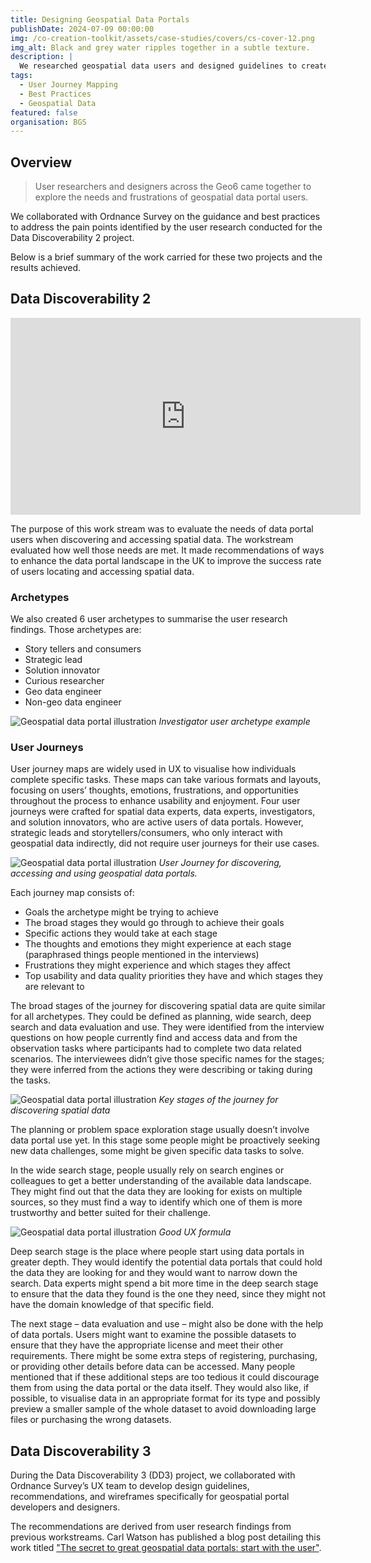 ```yaml
---
title: Designing Geospatial Data Portals 
publishDate: 2024-07-09 00:00:00
img: /co-creation-toolkit/assets/case-studies/covers/cs-cover-12.png
img_alt: Black and grey water ripples together in a subtle texture.
description: |
  We researched geospatial data users and designed guidelines to create user-friendly portals that make data easy to find and use for better decision-making.
tags:
  - User Journey Mapping
  - Best Practices
  - Geospatial Data
featured: false
organisation: BGS
---
```


## Overview

> User researchers and designers across the Geo6 came together to explore the needs and frustrations of geospatial data portal users.

We collaborated with Ordnance Survey on the guidance and best practices to address the pain points identified by the user research conducted for the Data Discoverability 2 project.

Below is a brief summary of the work carried for these two projects and the results achieved.

## Data Discoverability 2

<iframe width="560" height="315" src="https://www.youtube.com/embed/8hHPAVvmTSg?si=hy5Je5fVXisT9wrN" title="YouTube video player" frameborder="0" allow="accelerometer; autoplay; clipboard-write; encrypted-media; gyroscope; picture-in-picture; web-share" allowfullscreen></iframe>

The purpose of this work stream was to evaluate the needs of data portal users when discovering and accessing spatial data. The workstream evaluated how well those needs are met. It made recommendations of ways to enhance the data portal landscape in the UK to improve the success rate of users locating and accessing spatial data.

### Archetypes

We also created 6 user archetypes to summarise the user research findings. Those archetypes are:

* Story tellers and consumers
* Strategic lead
* Solution innovator
* Curious researcher
* Geo data engineer
* Non-geo data engineer

![Geospatial data portal illustration](/co-creation-toolkit/assets/case-studies/geospatial/Persona-Investigator.png)
*Investigator user archetype example*

### User Journeys

User journey maps are widely used in UX to visualise how individuals complete specific tasks. These maps can take various formats and layouts, focusing on users’ thoughts, emotions, frustrations, and opportunities throughout the process to enhance usability and enjoyment. Four user journeys were crafted for spatial data experts, data experts, investigators, and solution innovators, who are active users of data portals. However, strategic leads and storytellers/consumers, who only interact with geospatial data indirectly, did not require user journeys for their use cases.

![Geospatial data portal illustration](/co-creation-toolkit/assets/case-studies/geospatial/user-journey-data-expert.png)
*User Journey for discovering, accessing and using geospatial data portals.*

Each journey map consists of:

* Goals the archetype might be trying to achieve
* The broad stages they would go through to achieve their goals
* Specific actions they would take at each stage
* The thoughts and emotions they might experience at each stage (paraphrased things people mentioned in the interviews)
* Frustrations they might experience and which stages they affect
* Top usability and data quality priorities they have and which stages they are relevant to


The broad stages of the journey for discovering spatial data are quite similar for all archetypes. They could be defined as planning, wide search, deep search and data evaluation and use. They were identified from the interview questions on how people currently find and access data and from the observation tasks where participants had to complete two data related scenarios. The interviewees didn’t give those specific names for the stages; they were inferred from the actions they were describing or taking during the tasks.

![Geospatial data portal illustration](/co-creation-toolkit/assets/case-studies/geospatial/spatial-data-journey-v3.svg)
*Key stages of the journey for discovering spatial data*

The planning or problem space exploration stage usually doesn’t involve data portal use yet. In this stage some people might be proactively seeking new data challenges, some might be given specific data tasks to solve.

In the wide search stage, people usually rely on search engines or colleagues to get a better understanding of the available data landscape. They might find out that the data they are looking for exists on multiple sources, so they must find a way to identify which one of them is more trustworthy and better suited for their challenge.

![Geospatial data portal illustration](/co-creation-toolkit/assets/case-studies/geospatial/ux-formula.png)
*Good UX formula*

Deep search stage is the place where people start using data portals in greater depth. They would identify the potential data portals that could hold the data they are looking for and they would want to narrow down the search. Data experts might spend a bit more time in the deep search stage to ensure that the data they found is the one they need, since they might not have the domain knowledge of that specific field.

The next stage – data evaluation and use – might also be done with the help of data portals. Users might want to examine the possible datasets to ensure that they have the appropriate license and meet their other requirements. There might be some extra steps of registering, purchasing, or providing other details before data can be accessed. Many people mentioned that if these additional steps are too tedious it could discourage them from using the data portal or the data itself. They would also like, if possible, to visualise data in an appropriate format for its type and possibly preview a smaller sample of the whole dataset to avoid downloading large files or purchasing the wrong datasets.

## Data Discoverability 3

During the Data Discoverability 3 (DD3) project, we collaborated with Ordnance Survey’s UX team to develop design guidelines, recommendations, and wireframes specifically for geospatial portal developers and designers.

The recommendations are derived from user research findings from previous workstreams. Carl Watson has published a blog post detailing this work titled ["The secret to great geospatial data portals: start with the user"](https://geospatialcommission.blog.gov.uk/2021/09/10/the-secret-to-great-geospatial-data-portals-start-with-the-user/).
